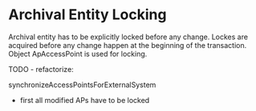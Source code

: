﻿Archival Entity Locking
========================

Archival entity has to be explicitly locked before any change. 
Lockes are acquired before any change happen at the beginning
of the transaction. Object ApAccessPoint is used for locking.



TODO - refactorize:

synchronizeAccessPointsForExternalSystem 
 - first all modified APs have to be locked
